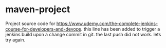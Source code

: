 # maven-project
Project source code for https://www.udemy.com/the-complete-jenkins-course-for-developers-and-devops. this line has been added to trigger a jenkins build upon a change commit in git. 
the last push did not work. lets try again.
